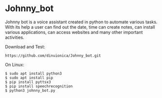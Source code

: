 # Johnny_bot


Johnny bot is a voice assistant created in python to automate various tasks. With its help a user can find out the date,
time can create notes, can install various applications, can access websites and many other important activities.

Download and Test:
```
https://github.com/dinuionica/Johnny_bot.git
```
On Linux:

```
$ sudo apt install python3
$ sudo apt install pip
$ pip install pyttsx3
$ pip install speechrecognition
$ python3 johnny_bot.py
```

